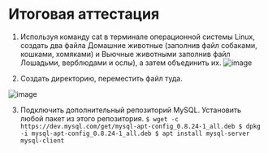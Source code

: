 # Итоговая аттестация
1. Используя команду cat в терминале операционной системы Linux, создать два файла Домашние животные (заполнив файл собаками, кошками, хомяками) и Вьючные животными заполнив файл Лошадьми, верблюдами и ослы), а затем объединить их.
![image](https://github.com/user-attachments/assets/5e070d12-a401-41b3-9319-dba1975f316a)

2. Создать директорию, переместить файл туда.
   
![image](https://github.com/user-attachments/assets/f9ae38f8-99bb-4000-8c40-188b8f415921)

3. Подключить дополнительный репозиторий MySQL. Установить любой пакет из этого репозитория.
   ``$ wget -c https://dev.mysql.com/get/mysql-apt-config_0.8.24-1_all.deb
     $ dpkg -i mysql-apt-config_0.8.24-1_all.deb
     $ apt install mysql-server mysql-client
   ``





